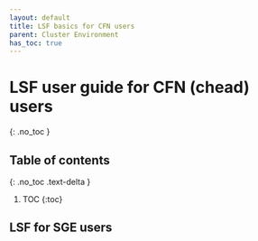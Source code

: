 ```yaml
---
layout: default
title: LSF basics for CFN users
parent: Cluster Environment
has_toc: true
---
```


# LSF user guide for CFN (chead) users
{: .no_toc }

## Table of contents
{: .no_toc .text-delta }

1. TOC
{:toc}

## LSF for SGE users





